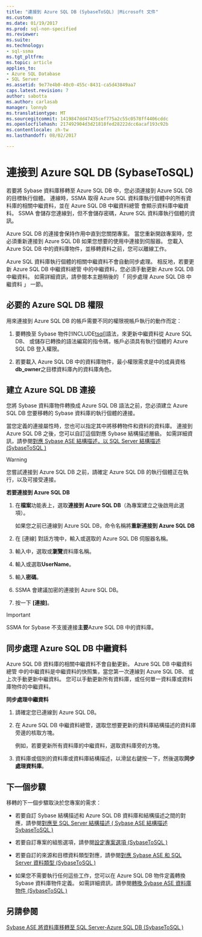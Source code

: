 ```yaml
---
title: "連接到 Azure SQL DB (SybaseToSQL) |Microsoft 文件"
ms.custom: 
ms.date: 01/19/2017
ms.prod: sql-non-specified
ms.reviewer: 
ms.suite: 
ms.technology:
- sql-ssma
ms.tgt_pltfrm: 
ms.topic: article
applies_to:
- Azure SQL Database
- SQL Server
ms.assetid: 9e77e4b0-40c0-455c-8431-ca5d43849aa7
caps.latest.revision: 7
author: sabotta
ms.author: carlasab
manager: lonnyb
ms.translationtype: MT
ms.sourcegitcommit: 1419847dd47435cef775a2c55c0578ff4406cddc
ms.openlocfilehash: 217492904d3d21818fed28222dcc6acaf193c92b
ms.contentlocale: zh-tw
ms.lasthandoff: 08/02/2017

---
```

# <a name="connecting-to-azure-sql-db-sybasetosql"></a>連接到 Azure SQL DB (SybaseToSQL)
若要將 Sybase 資料庫移轉至 Azure SQL DB 中，您必須連接到 Azure SQL DB 的目標執行個體。 連線時，SSMA 取得 Azure SQL 資料庫執行個體中的所有資料庫的相關中繼資料，並在 Azure SQL DB 中繼資料總管 會顯示資料庫中繼資料。 SSMA 會儲存您連線到，但不會儲存密碼，Azure SQL 資料庫執行個體的資訊。  
  
Azure SQL DB 的連接會保持作用中直到您關閉專案。 當您重新開啟專案時，您必須重新連接到 Azure SQL DB 如果您想要的使用中連接到伺服器。 您載入 Azure SQL DB 中的資料庫物件，並移轉資料之前，您可以離線工作。  
  
Azure SQL 資料庫執行個體的相關中繼資料不會自動同步處理。 相反地，若要更新 Azure SQL DB 中繼資料總管 中的中繼資料，您必須手動更新 Azure SQL DB 中繼資料。 如需詳細資訊，請參閱本主題稍後的 「 同步處理 Azure SQL DB 中繼資料 」 一節。  
  
## <a name="required-azure-sql-db-permissions"></a>必要的 Azure SQL DB 權限  
用來連接到 Azure SQL DB 的帳戶需要不同的權限視帳戶執行的動作而定：  
  
1.  要轉換至 Sybase 物件[!INCLUDE[tsql](../../includes/tsql_md.md)]語法，來更新中繼資料從 Azure SQL DB、 或儲存已轉換的語法編寫的指令碼，帳戶必須具有執行個體的 Azure SQL DB 登入權限。  
  
2.  若要載入 Azure SQL DB 中的資料庫物件，最小權限需求是中的成員資格**db_owner**之目標資料庫內的資料庫角色。  
  
## <a name="establishing-a-azure-sql-db-connection"></a>建立 Azure SQL DB 連接  
您將 Sybase 資料庫物件轉換成 Azure SQL DB 語法之前，您必須建立 Azure SQL DB 您要移轉的 Sybase 資料庫的執行個體的連接。  
  
當您定義的連接屬性時，您也可以指定其中將移轉物件和資料的資料庫。 連接到 Azure SQL DB 之後，您可以自訂這個對應 Sybase 結構描述層級。 如需詳細資訊，請參閱[對應 Sybase ASE 結構描述，以 SQL Server 結構描述 &#40;SybaseToSQL &#41;](../../ssma/sybase/mapping-sybase-ase-schemas-to-sql-server-schemas-sybasetosql.md)  
  
> [!WARNING]  
> 您嘗試連接到 Azure SQL DB 之前，請確定 Azure SQL DB 的執行個體正在執行，以及可接受連接。  
  
**若要連接到 Azure SQL DB**  
  
1.  在**檔案**功能表上，選取**連接到 Azure SQL DB**（為專案建立之後啟用此選項）。  
  
    如果您之前已連線到 Azure SQL DB，命令名稱將**重新連接到 Azure SQL DB**  
  
2.  在 [連線] 對話方塊中，輸入或選取的 Azure SQL DB 伺服器名稱。  
  
3.  輸入中，選取或**瀏覽**資料庫名稱。  
  
4.  輸入或選取**UserName**。  
  
5.  輸入**密碼**。  
  
6.  SSMA 會建議加密的連接到 Azure SQL DB。  
  
7.  按一下 **[連接]**。  
  
> [!IMPORTANT]  
> SSMA for Sybase 不支援連接**主要**Azure SQL DB 中的資料庫。  
  
## <a name="synchronizing-azure-sql-db-metadata"></a>同步處理 Azure SQL DB 中繼資料  
Azure SQL DB 資料庫的相關中繼資料不會自動更新。 Azure SQL DB 中繼資料總管 中的中繼資料是中繼資料的快照集，當您第一次連線到 Azure SQL DB、 或上次手動更新中繼資料。 您可以手動更新所有資料庫，或任何單一資料庫或資料庫物件的中繼資料。  
  
**同步處理中繼資料**  
  
1.  請確定您已連線到 Azure SQL DB。  
  
2.  在 Azure SQL DB 中繼資料總管，選取您想要更新的資料庫結構描述的資料庫旁邊的核取方塊。  
  
    例如，若要更新所有資料庫的中繼資料，選取資料庫旁的方塊。  
  
3.  資料庫或個別的資料庫或資料庫結構描述，以滑鼠右鍵按一下，然後選取**同步處理資料庫**。  
  
## <a name="next-step"></a>下一個步驟  
移轉的下一個步驟取決於您專案的需求：  
  
-   若要自訂 Sybase 結構描述和 Azure SQL DB 資料庫和結構描述之間的對應，請參閱[對應至 SQL Server 結構描述 &#40; Sybase ASE 結構描述SybaseToSQL &#41;](../../ssma/sybase/mapping-sybase-ase-schemas-to-sql-server-schemas-sybasetosql.md)  
  
-   若要自訂專案的組態選項，請參閱[設定專案選項 &#40;SybaseToSQL &#41;](../../ssma/sybase/setting-project-options-sybasetosql.md)  
  
-   若要自訂的來源和目標資料類型對應，請參閱[對應 Sybase ASE 和 SQL Server 資料類型 &#40;SybaseToSQL &#41;](../../ssma/sybase/mapping-sybase-ase-and-sql-server-data-types-sybasetosql.md)  
  
-   如果您不需要執行任何這些工作，您可以在 Azure SQL DB 物件定義轉換 Sybase 資料庫物件定義。 如需詳細資訊，請參閱[轉換 Sybase ASE 資料庫物件 &#40;SybaseToSQL &#41;](../../ssma/sybase/converting-sybase-ase-database-objects-sybasetosql.md)  
  
## <a name="see-also"></a>另請參閱  
[Sybase ASE 將資料庫移轉至 SQL Server-Azure SQL DB &#40;SybaseToSQL &#41;](../../ssma/sybase/migrating-sybase-ase-databases-to-sql-server-azure-sql-db-sybasetosql.md)  
  

